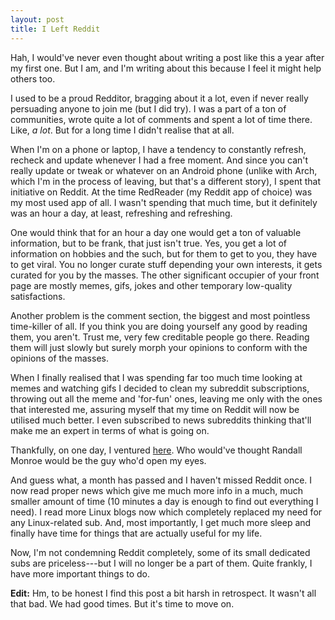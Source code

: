 ```yaml
---
layout: post
title: I Left Reddit
---
```


Hah, I would've never even thought about writing a post like this a year 
after my first one. But I am, and I'm writing about this because I feel 
it might help others too.

I used to be a proud Redditor, bragging about it a lot, even if never 
really persuading anyone to join me (but I did try). I was a part of a 
ton of communities, wrote quite a lot of comments and spent a lot of 
time there. Like, _a lot_. But for a long time I didn't realise that at 
all.

When I'm on a phone or laptop, I have a tendency to constantly refresh, 
recheck and update whenever I had a free moment. And since you can't 
really update or tweak or whatever on an Android phone (unlike with 
Arch, which I'm in the process of leaving, but that's a different 
story), I spent that initiative on Reddit.  At the time RedReader (my 
Reddit app of choice) was my most used app of all. I wasn't spending 
that much time, but it definitely was an hour a day, at least, 
refreshing and refreshing.

One would think that for an hour a day one would get a ton of valuable
information, but to be frank, that just isn't true. Yes, you get a lot 
of information on hobbies and the such, but for them to get to you, they 
have to get viral. You no longer curate stuff depending your own 
interests, it gets curated for you by the masses. The other significant 
occupier of your front page are mostly memes, gifs, jokes and other 
temporary low-quality satisfactions.

Another problem is the comment section, the biggest and most pointless
time-killer of all. If you think you are doing yourself any good by 
reading them, you aren't. Trust me, very few creditable people go there. 
Reading them will just slowly but surely morph your opinions to conform 
with the opinions of the masses.

When I finally realised that I was spending far too much time looking at 
memes and watching gifs I decided to clean my subreddit subscriptions, 
throwing out all the meme and 'for-fun' ones, leaving me only with the 
ones that interested me, assuring myself that my time on Reddit will now 
be utilised much better. I even subscribed to news subreddits thinking 
that'll make me an expert in terms of what is going on.

Thankfully, on one day, I ventured [here][0]. Who would've thought 
Randall Monroe would be the guy who'd open my eyes.

And guess what, a month has passed and I haven't missed Reddit once. I 
now read proper news which give me much more info in a much, much 
smaller amount of time (10 minutes a day is enough to find out 
everything I need). I read more Linux blogs now which completely 
replaced my need for any Linux-related sub. And, most importantly, I get 
much more sleep and finally have time for things that are actually 
useful for my life.

Now, I'm not condemning Reddit completely, some of its small dedicated 
subs are priceless---but I will no longer be a part of them. Quite 
frankly, I have more important things to do.

**Edit:** Hm, to be honest I find this post a bit harsh in retrospect. 
It wasn't all that bad. We had good times. But it's time to move on.

[0]: https://www.reddit.com/r/xkcd/comments/5ufeza/great_randall/

[//]: # ( vim: set tw=72 fo=awntq spell spelllang=en:)

